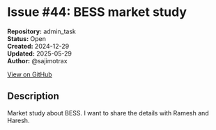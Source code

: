 # Issue #44: BESS market study

**Repository:** admin_task  
**Status:** Open  
**Created:** 2024-12-29  
**Updated:** 2025-05-29  
**Author:** @sajimotrax  

[View on GitHub](https://github.com/Simtestlab/admin_task/issues/44)

## Description

Market study about BESS. I want to share the details with Ramesh and Haresh.